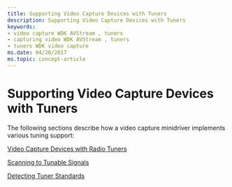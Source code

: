 ```yaml
---
title: Supporting Video Capture Devices with Tuners
description: Supporting Video Capture Devices with Tuners
keywords:
- video capture WDK AVStream , tuners
- capturing video WDK AVStream , tuners
- tuners WDK video capture
ms.date: 04/20/2017
ms.topic: concept-article
---
```


# Supporting Video Capture Devices with Tuners


The following sections describe how a video capture minidriver implements various tuning support:

[Video Capture Devices with Radio Tuners](video-capture-devices-with-radio-tuners.md)

[Scanning to Tunable Signals](scanning-to-tunable-signals.md)

[Detecting Tuner Standards](detecting-tuner-standards.md)

 

 




